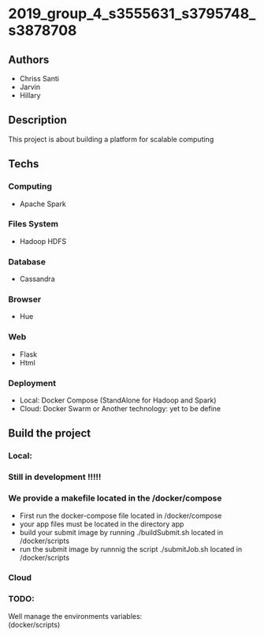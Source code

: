 # 2019_group_4_s3555631_s3795748_s3878708
## Authors
-   Chriss Santi
-   Jarvin
-   Hillary

## Description
This project is about building a platform for scalable computing

## Techs

### Computing
-   Apache Spark

### Files System
-   Hadoop HDFS

### Database
-   Cassandra

###  Browser
-   Hue

### Web
-   Flask
-   Html

### Deployment
- Local: Docker Compose (StandAlone for Hadoop and Spark)
- Cloud: Docker Swarm or Another technology: yet to be define


## Build the project
### Local:
### Still in development !!!!!
### We provide a makefile located in the /docker/compose
- First run the docker-compose file located in /docker/compose
- your app files must be located in the directory app
- build your submit image by running ./buildSubmit.sh located in /docker/scripts
- run the submit image by runnnig the script ./submitJob.sh located in /docker/scripts

### Cloud


### TODO:
Well manage the environments variables:\
(docker/scripts)
